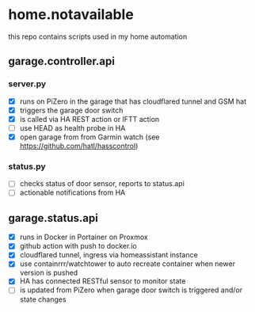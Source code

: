 # home.notavailable

this repo contains scripts used in my home automation

## garage.controller.api

### server.py
- [x] runs on PiZero in the garage that has cloudflared tunnel and GSM hat
- [x] triggers the garage door switch
- [x] is called via HA REST action or IFTT action
- [ ] use HEAD as health probe in HA
- [x] open garage from from Garmin watch (see https://github.com/hatl/hasscontrol)

### status.py
- [ ] checks status of door sensor, reports to status.api
- [ ] actionable notifications from HA

## garage.status.api
- [x] runs in Docker in Portainer on Proxmox
- [x] github action with push to docker.io
- [x] cloudflared tunnel, ingress via homeassistant instance
- [x] use containrrr/watchtower to auto recreate container when newer version is pushed
- [x] HA has connected RESTful sensor to monitor state
- [ ] is updated from PiZero when garage door switch is triggered and/or state changes